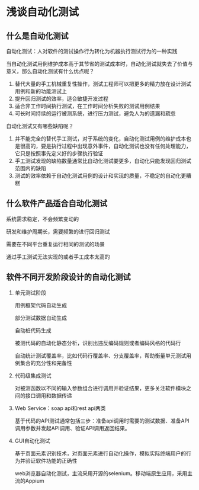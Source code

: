 # 浅谈自动化测试

## 什么是自动化测试

自动化测试：人对软件的测试操作行为转化为机器执行测试行为的一种实践

当自动化测试用例维护成本高于其节省的测试成本时，自动化测试就失去了价值与意义，那么自动化测试有什么优点呢？

1. 替代大量的手工机械重复性操作，测试工程师可以把更多的精力放在设计测试用例和新的功能测试上
2. 提升回归测试的效率，适合敏捷开发过程
3. 适合非工作时间执行测试，在工作时间分析失败的测试用例结果
4. 可长时间持续的运行被测系统，进行压力测试，避免人为的遗漏和疏忽

自动化测试又有哪些缺陷呢？

1. 并不能完全的替代手工测试，对于系统的变化，自动化测试用例的维护成本也是很高的，要是执行过程中出现意外事件，自动化测试也没有任何处理能力，它只是按照事先定义好的步骤执行验证
2. 手工测试发现的缺陷数量通常比自动化测试要更多，自动化只能发现回归测试范围内的缺陷
3. 测试的效率依赖于自动化测试用例的设计和实现的质量，不稳定的自动化更糟糕

## 什么软件产品适合自动化测试

系统需求稳定，不会频繁变动的

研发和维护周期长，需要频繁的进行回归测试

需要在不同平台重复运行相同的测试的场景

通过手工测试无法实现的或者手工成本太高的

## 软件不同开发阶段设计的自动化测试

1. 单元测试阶段

   用例框架代码自动生成

   部分测试数据自动生成

   自动桩代码生成

   被测代码的自动化静态分析，识别出违反编码规则或者编码风格的代码行

   自动统计测试覆盖率，比如代码行覆盖率、分支覆盖率，帮助衡量单元测试用例集合的充分性和完备性

2. 代码级集成测试

   对被测函数以不同的输入参数组合进行调用并验证结果，更多关注软件模块之间的接口调用和数据传递

3. Web Service：soap api和rest api两类

   基于代码的API测试通常包括三步：准备api调用时需要的测试数据、准备API调用参数并发起API调用、验证API调用返回结果。

4. GUI自动化测试

   基于页面元素识别技术，对页面元素进行自动化操作，模拟实际终端用户的行为并验证软件功能的正确性

   web浏览器自动化测试，主流采用开源的selenium。移动端原生应用，采用主流的Appium

   